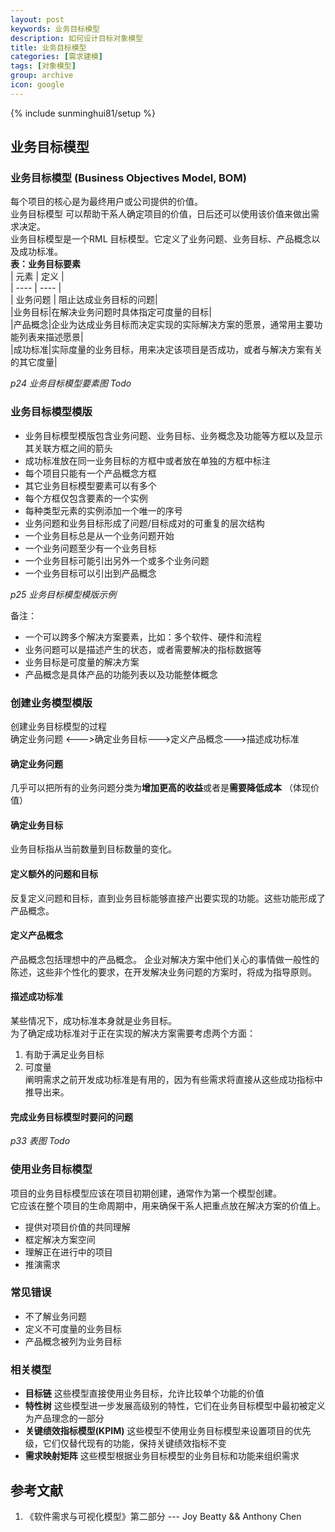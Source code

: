```yaml
---
layout: post
keywords: 业务目标模型
description: 如何设计目标对象模型
title: 业务目标模型
categories: [需求建模]
tags: [对象模型]
group: archive
icon: google
---
```

{% include sunminghui81/setup %}


## 业务目标模型

### 业务目标模型 (Business Objectives Model, BOM)  
每个项目的核心是为最终用户或公司提供的价值。  
业务目标模型 可以帮助干系人确定项目的价值，日后还可以使用该价值来做出需求决定。  
业务目标模型是一个RML 目标模型。它定义了业务问题、业务目标、产品概念以及成功标准。  
**表：业务目标要素**  
| 元素 |  定义 |  
| ---- | ---- |    
| 业务问题 | 阻止达成业务目标的问题|  
|业务目标|在解决业务问题时具体指定可度量的目标|  
|产品概念|企业为达成业务目标而决定实现的实际解决方案的愿景，通常用主要功能列表来描述愿景|  
|成功标准|实际度量的业务目标，用来决定该项目是否成功，或者与解决方案有关的其它度量|  

*p24 业务目标模型要素图 Todo*

### 业务目标模型模版
- 业务目标模型模版包含业务问题、业务目标、业务概念及功能等方框以及显示其关联方框之间的箭头
- 成功标准放在同一业务目标的方框中或者放在单独的方框中标注
- 每个项目只能有一个产品概念方框
- 其它业务目标模型要素可以有多个
- 每个方框仅包含要素的一个实例
- 每种类型元素的实例添加一个唯一的序号
- 业务问题和业务目标形成了问题/目标成对的可重复的层次结构
- 一个业务目标总是从一个业务问题开始
- 一个业务问题至少有一个业务目标
- 一个业务目标可能引出另外一个或多个业务问题
- 一个业务目标可以引出到产品概念

*p25 业务目标模型模版示例*

备注：  
- 一个可以跨多个解决方案要素，比如：多个软件、硬件和流程  
- 业务问题可以是描述产生的状态，或者需要解决的指标数据等
- 业务目标是可度量的解决方案
- 产品概念是具体产品的功能列表以及功能整体概念

### 创建业务模型模版
创建业务目标模型的过程  
确定业务问题 <--->确定业务目标--->定义产品概念--->描述成功标准

#### 确定业务问题
几乎可以把所有的业务问题分类为**增加更高的收益**或者是**需要降低成本** （体现价值）

#### 确定业务目标
业务目标指从当前数量到目标数量的变化。

#### 定义额外的问题和目标
反复定义问题和目标，直到业务目标能够直接产出要实现的功能。这些功能形成了产品概念。

#### 定义产品概念
产品概念包括理想中的产品概念。
企业对解决方案中他们关心的事情做一般性的陈述，这些非个性化的要求，在开发解决业务问题的方案时，将成为指导原则。

#### 描述成功标准
某些情况下，成功标准本身就是业务目标。  
为了确定成功标准对于正在实现的解决方案需要考虑两个方面：  
1. 有助于满足业务目标  
2. 可度量  
阐明需求之前开发成功标准是有用的，因为有些需求将直接从这些成功指标中推导出来。

#### 完成业务目标模型时要问的问题

*p33 表图 Todo*

### 使用业务目标模型
项目的业务目标模型应该在项目初期创建，通常作为第一个模型创建。  
它应该在整个项目的生命周期中，用来确保干系人把重点放在解决方案的价值上。  

- 提供对项目价值的共同理解
- 框定解决方案空间
- 理解正在进行中的项目
- 推演需求

### 常见错误
- 不了解业务问题
- 定义不可度量的业务目标
- 产品概念被列为业务目标

### 相关模型
- **目标链** 这些模型直接使用业务目标，允许比较单个功能的价值
- **特性树** 这些模型进一步发展高级别的特性，它们在业务目标模型中最初被定义为产品理念的一部分
- **关键绩效指标模型(KPIM)** 这些模型不使用业务目标模型来设置项目的优先级，它们仅替代现有的功能，保持关键绩效指标不变
- **需求映射矩阵** 这些模型根据业务目标模型的业务目标和功能来组织需求

## 参考文献
1. 《软件需求与可视化模型》第二部分   --- Joy Beatty && Anthony Chen
